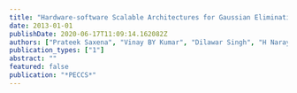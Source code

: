 ```yaml
---
title: "Hardware-software Scalable Architectures for Gaussian Elimination over GF (2) and Higher Galois Fields."
date: 2013-01-01
publishDate: 2020-06-17T11:09:14.162082Z
authors: ["Prateek Saxena", "Vinay BY Kumar", "Dilawar Singh", "H Narayanan", "Sachin B Patkar"]
publication_types: ["1"]
abstract: ""
featured: false
publication: "*PECCS*"
---
```


